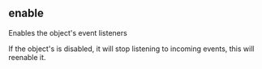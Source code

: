 ## enable
Enables the object's event listeners

If the object's is disabled, it will stop listening to incoming events, this will reenable it.